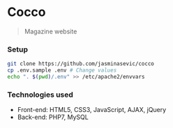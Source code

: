 # Cocco 
> Magazine website

### Setup
```bash 
git clone https://github.com/jasminasevic/cocco
cp .env.sample .env # Change values 
echo ". $(pwd)/.env" >> /etc/apache2/envvars
```

### Technologies used
* Front-end: HTML5, CSS3, JavaScript, AJAX, jQuery
* Back-end: PHP7, MySQL